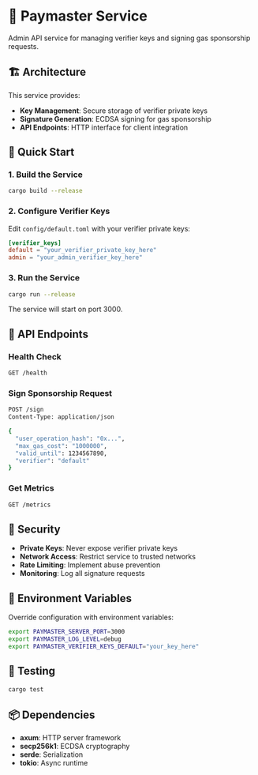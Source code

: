 # 🚀 Paymaster Service

Admin API service for managing verifier keys and signing gas sponsorship requests.

## 🏗️ Architecture

This service provides:
- **Key Management**: Secure storage of verifier private keys
- **Signature Generation**: ECDSA signing for gas sponsorship
- **API Endpoints**: HTTP interface for client integration

## 🚀 Quick Start

### 1. Build the Service
```bash
cargo build --release
```

### 2. Configure Verifier Keys
Edit `config/default.toml` with your verifier private keys:
```toml
[verifier_keys]
default = "your_verifier_private_key_here"
admin = "your_admin_verifier_key_here"
```

### 3. Run the Service
```bash
cargo run --release
```

The service will start on port 3000.

## 📡 API Endpoints

### Health Check
```bash
GET /health
```

### Sign Sponsorship Request
```bash
POST /sign
Content-Type: application/json

{
  "user_operation_hash": "0x...",
  "max_gas_cost": "1000000",
  "valid_until": 1234567890,
  "verifier": "default"
}
```

### Get Metrics
```bash
GET /metrics
```

## 🔐 Security

- **Private Keys**: Never expose verifier private keys
- **Network Access**: Restrict service to trusted networks
- **Rate Limiting**: Implement abuse prevention
- **Monitoring**: Log all signature requests

## 🚨 Environment Variables

Override configuration with environment variables:
```bash
export PAYMASTER_SERVER_PORT=3000
export PAYMASTER_LOG_LEVEL=debug
export PAYMASTER_VERIFIER_KEYS_DEFAULT="your_key_here"
```

## 🧪 Testing

```bash
cargo test
```

## 📦 Dependencies

- **axum**: HTTP server framework
- **secp256k1**: ECDSA cryptography
- **serde**: Serialization
- **tokio**: Async runtime
